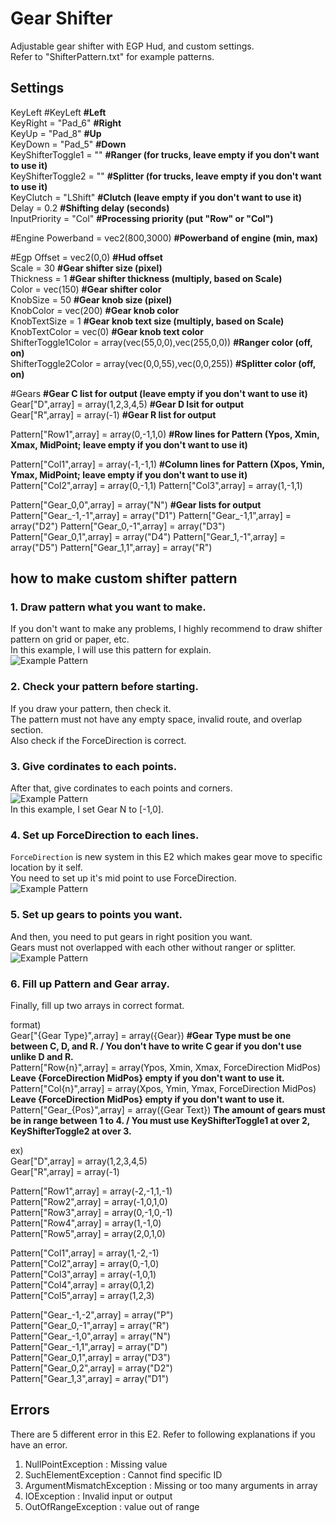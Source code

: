 # Gear Shifter
Adjustable gear shifter with EGP Hud, and custom settings.  
Refer to "ShifterPattern.txt" for example patterns.

## Settings
KeyLeft #KeyLeft                                      **#Left**  
KeyRight = "Pad_6"                                    **#Right**  
KeyUp = "Pad_8"                                       **#Up**  
KeyDown = "Pad_5"                                     **#Down**  
KeyShifterToggle1 = ""                                **#Ranger (for trucks, leave empty if you don't want to use it)**  
KeyShifterToggle2 = ""                                **#Splitter (for trucks, leave empty if you don't want to use it)**  
KeyClutch = "LShift"                                  **#Clutch (leave empty if you don't want to use it)**  
Delay = 0.2                                           **#Shifting delay (seconds)**  
InputPriority = "Col"                                 **#Processing priority (put "Row" or "Col")**  

#Engine
Powerband = vec2(800,3000)                            **#Powerband of engine (min, max)**  

#Egp
Offset = vec2(0,0)                                    **#Hud offset**  
Scale = 30                                            **#Gear shifter size (pixel)**  
Thickness = 1                                         **#Gear shifter thickness (multiply, based on Scale)**  
Color = vec(150)                                      **#Gear shifter color**  
KnobSize = 50                                         **#Gear knob size (pixel)**  
KnobColor = vec(200)                                  **#Gear knob color**  
KnobTextSize = 1                                      **#Gear knob text size (multiply, based on Scale)**  
KnobTextColor = vec(0)                                **#Gear knob text color**  
ShifterToggle1Color = array(vec(55,0,0),vec(255,0,0)) **#Ranger color (off, on)**  
ShifterToggle2Color = array(vec(0,0,55),vec(0,0,255)) **#Splitter color (off, on)**  

#Gears
                                                      **#Gear C list for output (leave empty if you don't want to use it)**  
Gear["D",array] = array(1,2,3,4,5)                    **#Gear D lsit for output**  
Gear["R",array] = array(-1)                           **#Gear R list for output**  

Pattern["Row1",array] = array(0,-1,1,0)               **#Row lines for Pattern (Ypos, Xmin, Xmax, MidPoint; leave empty if you don't want to use it)**  

Pattern["Col1",array] = array(-1,-1,1)                **#Column lines for Pattern (Xpos, Ymin, Ymax, MidPoint; leave empty if you don't want to use it)**  
Pattern["Col2",array] = array(0,-1,1)
Pattern["Col3",array] = array(1,-1,1)

Pattern["Gear_0,0",array] = array("N")                **#Gear lists for output**  
Pattern["Gear_-1,-1",array] = array("D1")
Pattern["Gear_-1,1",array] = array("D2")
Pattern["Gear_0,-1",array] = array("D3")
Pattern["Gear_0,1",array] = array("D4")
Pattern["Gear_1,-1",array] = array("D5")
Pattern["Gear_1,1",array] = array("R")

## how to make custom shifter pattern
### 1. Draw pattern what you want to make.
If you don't want to make any problems, I highly recommend to draw shifter pattern on grid or paper, etc.  
In this example, I will use this pattern for explain.  
![Example Pattern](/image/PatternEx01.png "Example pattern for explain.")
### 2. Check your pattern before starting.
If you draw your pattern, then check it.  
The pattern must not have any empty space, invalid route, and overlap section.  
Also check if the ForceDirection is correct.
### 3. Give cordinates to each points.
After that, give cordinates to each points and corners.  
![Example Pattern](/image/PatternEx02.png "Example pattern for explain.")  
In this example, I set Gear N to [-1,0].  
### 4. Set up ForceDirection to each lines.
`ForceDirection` is new system in this E2 which makes gear move to specific location by it self.  
You need to set up it's mid point to use ForceDirection.  
![Example Pattern](/image/PatternEx03.png "Example pattern for explain.")
### 5. Set up gears to points you want.
And then, you need to put gears in right position you want.  
Gears must not overlapped with each other without ranger or splitter.  
![Example Pattern](/image/PatternEx04.png "Example pattern for explain.")
### 6. Fill up Pattern and Gear array.
Finally, fill up two arrays in correct format.  

format)  
Gear["{Gear Type}",array] = array({Gear}) **#Gear Type must be one between C, D, and R. / You don't have to write C gear if you don't use unlike D and R.**  
Pattern["Row{n}",array] = array(Ypos, Xmin, Xmax, ForceDirection MidPos) **Leave {ForceDirection MidPos} empty if you don't want to use it.**  
Pattern["Col{n}",array] = array(Xpos, Ymin, Ymax, ForceDirection MidPos) **Leave {ForceDirection MidPos} empty if you don't want to use it.**  
Pattern["Gear_{Pos}",array] = array({Gear Text}) **The amount of gears must be in range between 1 to 4. / You must use KeyShifterToggle1 at over 2, KeyShifterToggle2 at over 3.**  

ex)  
Gear["D",array] = array(1,2,3,4,5)  
Gear["R",array] = array(-1)  

Pattern["Row1",array] = array(-2,-1,1,-1)  
Pattern["Row2",array] = array(-1,0,1,0)  
Pattern["Row3",array] = array(0,-1,0,-1)  
Pattern["Row4",array] = array(1,-1,0)  
Pattern["Row5",array] = array(2,0,1,0)  

Pattern["Col1",array] = array(1,-2,-1)  
Pattern["Col2",array] = array(0,-1,0)  
Pattern["Col3",array] = array(-1,0,1)  
Pattern["Col4",array] = array(0,1,2)  
Pattern["Col5",array] = array(1,2,3)  

Pattern["Gear_-1,-2",array] = array("P")  
Pattern["Gear_0,-1",array] = array("R")  
Pattern["Gear_-1,0",array] = array("N")  
Pattern["Gear_-1,1",array] = array("D")  
Pattern["Gear_0,1",array] = array("D3")  
Pattern["Gear_0,2",array] = array("D2")  
Pattern["Gear_1,3",array] = array("D1")  

## Errors
There are 5 different error in this E2. Refer to following explanations if you have an error.
1. NullPointException : Missing value
2. SuchElementException : Cannot find specific ID
3. ArgumentMismatchException : Missing or too many arguments in array
4. IOException : Invalid input or output
5. OutOfRangeException : value out of range
